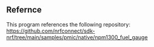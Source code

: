 ## Refernce

This program references the following repository:
https://github.com/nrfconnect/sdk-nrf/tree/main/samples/pmic/native/npm1300_fuel_gauge
